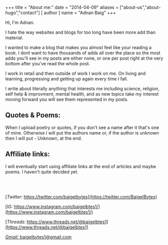 +++
title = "About me:"
date = "2014-04-09"
aliases = ["about-us","about-hugo","contact"]
[ author ]
  name = "Adnan Baig"
+++

Hi, I'm Adnan. 


I hate the way websites and blogs for too long have been more add than material.

I wanted to make a blog that makes you almost feel like your reading a book. I dont want to have thousands of adds all over the place so the most adds you'll see in my posts are either none, or one per post right at the very bottom after you've read the whole post.

I work in retail and then outside of work I work on me. On living and learning, progressing and getting up again every time I fall.

I write about literally anything that interests me including science, religion, self help & improvment, mental health, and as new topics take my interest moving forward you will see them represented in my posts.


## Quotes & Poems:

When I upload poetry or quotes, if you don't see a name after it that's one of mine. Otherwise I will put the authors name or, if the author is unknown then I will put - Unknown, at the end.

## Affiliate links:

I will eventually start using affiliate links at the end of articles and maybe poems. I haven't quite decided yet.





<br>
<br>

[*Twitter:* https://twitter.com/baigelbytes](https://twitter.com/BaigelBytes)

[*IG:* https://www.instagram.com/baigelbtes1/](https://www.instagram.com/baigelbtes1/)

[*Threads:* https://www.threads.net/@baigelbtes1](https://www.threads.net/@baigelbtes1)

[*Gmail:* baigelbytes1@gmail.com](baigelbytes1@gmail.com)


<br>
<br>
<br>

<!---Also, I'm a certified life coach :)

![My accredited life coaching certificate!](/cert_mab.png 'My accredited life coaching certificate!')--->

